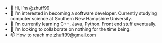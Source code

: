 - 👋 Hi, I’m @zhuff99
- 👀 I’m interested in becoming a software developer. Currently studying computer science at Southern New Hampshire University.
- 🌱 I’m currently learning C++, Java, Python. Front end stuff eventually.
- 💞️ I’m looking to collaborate on nothing for the time being.
- 📫 How to reach me zhuff99@gmail.com

<!---
zhuff99/zhuff99 is a ✨ special ✨ repository because its `README.md` (this file) appears on your GitHub profile.
You can click the Preview link to take a look at your changes.
--->

